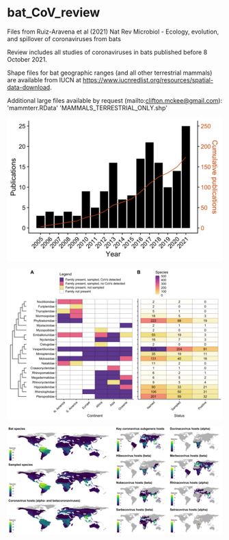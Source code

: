 # bat_CoV_review
Files from Ruiz-Aravena et al (2021) Nat Rev Microbiol - Ecology, evolution, and spillover of coronaviruses from bats

Review includes all studies of coronaviruses in bats published before 8 October 2021.

Shape files for bat geographic ranges (and all other terrestrial mammals) are available from IUCN at https://www.iucnredlist.org/resources/spatial-data-download.

Additional large files available by request (mailto:clifton.mckee@gmail.com):
'mammterr.RData'
'MAMMALS_TERRESTRIAL_ONLY.shp'

![](./Results/research_pace.png)

![](./Results/bat_sampling_summary.png)

![](./Results/map_overlap.png)
